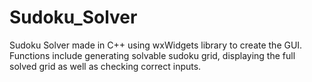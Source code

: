 # Sudoku_Solver
Sudoku Solver made in C++ using wxWidgets library to create the GUI.
Functions include generating solvable sudoku grid, displaying the full solved grid as well as checking correct inputs.
